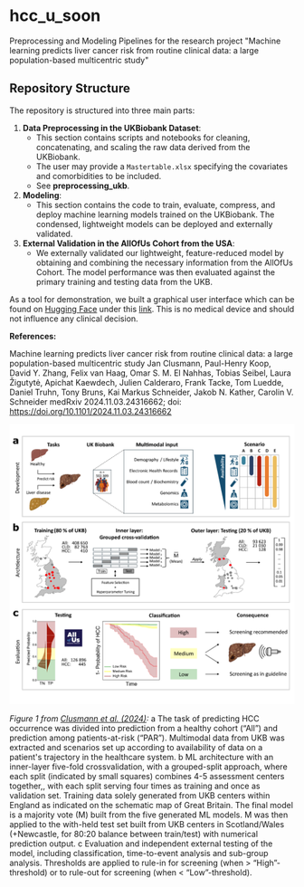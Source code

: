 # hcc_u_soon
Preprocessing and Modeling Pipelines for the research project "Machine learning predicts liver cancer risk from routine clinical data: a large population-based multicentric study"

## Repository Structure
The repository is structured into three main parts:

1. **Data Preprocessing in the UKBiobank Dataset**:
    - This section contains scripts and notebooks for cleaning, concatenating, and scaling the raw data derived from the UKBiobank.
    - The user may provide a `Mastertable.xlsx` specifying the covariates and comorbidities to be included.
    - See **preprocessing_ukb**.
2. **Modeling**:
    - This section contains the code to train, evaluate, compress, and deploy machine learning models trained on the UKBiobank. The condensed, lightweight models can be deployed and externally validated.
3. **External Validation in the AllOfUs Cohort from the USA**:
    - We externally validated our lightweight, feature-reduced model by obtaining and combining the necessary information from the AllOfUs Cohort. The model performance was then evaluated against the primary training and testing data from the UKB.

As a tool for demonstration, we built a graphical user interface which can be found on [Hugging Face](https://huggingface.co/spaces/schneiderlab/ML-HCC) under this [link](https://huggingface.co/spaces/schneiderlab/ML-HCC). This is no medical device and should not influence any clinical decision.


**References:**

Machine learning predicts liver cancer risk from routine clinical data: a large population-based multicentric study
Jan Clusmann, Paul-Henry Koop, David Y. Zhang, Felix van Haag, Omar S. M. El Nahhas, Tobias Seibel, Laura Žigutytė, Apichat Kaewdech, Julien Calderaro, Frank Tacke, Tom Luedde, Daniel Truhn, Tony Bruns, Kai Markus Schneider, Jakob N. Kather, Carolin V. Schneider
medRxiv 2024.11.03.24316662; doi: https://doi.org/10.1101/2024.11.03.24316662

![Clusmann et al. (2024)](image.png)

*Figure 1 from [Clusmann et al. (2024)](https://doi.org/10.1101/2024.11.03.24316662):*
a The task of predicting HCC occurrence was divided into prediction from a healthy cohort (“All”) and prediction among patients-at-risk (“PAR”). Multimodal data from UKB was extracted and scenarios set up according to availability of data on a patient's trajectory in the healthcare system. b ML architecture with an inner-layer five-fold crossvalidation, with a grouped-split approach, where each split (indicated by small squares) combines 4-5 assessment centers together,, with each split serving four times as training and once as validation set. Training data solely generated from UKB centers within England as indicated on the schematic map of Great Britain. The final model is a majority vote (M) built from the five generated ML models. M was then applied to the with-held test set built from UKB centers in Scotland/Wales (+Newcastle, for 80:20 balance between train/test) with numerical prediction output. c Evaluation and independent external testing of the model, including classification, time-to-event analysis and sub-group analysis. Thresholds are applied to rule-in for screening (when > “High”-threshold) or to rule-out for screening (when < “Low”-threshold).
